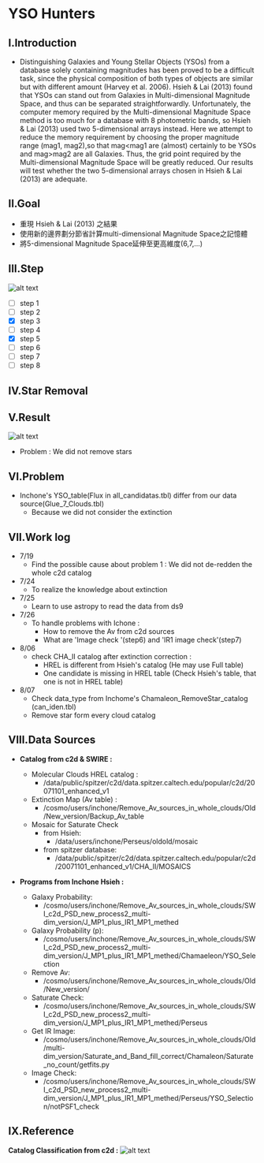 # **YSO Hunters**
## **I.Introduction**
- Distinguishing Galaxies and Young Stellar Objects (YSOs) from a database solely containing magnitudes has been
proved to be a difficult task, since the physical composition of both types of objects are similar but with different
amount (Harvey et al. 2006). Hsieh & Lai (2013) found that YSOs can stand out from Galaxies in Multi-dimensional
Magnitude Space, and thus can be separated straightforwardly. Unfortunately, the computer memory required by
the Multi-dimensional Magnitude Space method is too much for a database with 8 photometric bands, so Hsieh & Lai
(2013) used two 5-dimensional arrays instead. Here we attempt to reduce the memory requirement by choosing the
proper magnitude range (mag1, mag2),so that mag<mag1 are (almost) certainly to be YSOs and mag>mag2 are all
Galaxies. Thus, the grid point required by the Multi-dimensional Magnitude Space will be greatly reduced. Our results
will test whether the two 5-dimensional arrays chosen in Hsieh & Lai (2013) are adequate.

## **II.Goal**
- 重現 Hsieh & Lai (2013) 之結果
- 使用新的邊界劃分節省計算multi-dimensional Magnitude Space之記憶體
- 將5-dimensional Magnitude Space延伸至更高維度(6,7,...)

## **III.Step**
![alt text](https://github.com/ShihPingLai/YSO_Hunters/blob/master/Steps.png)
- [ ] step 1
- [ ] step 2
- [X] step 3
- [ ] step 4
- [X] step 5
- [ ] step 6
- [ ] step 7
- [ ] step 8
## **IV.Star Removal**
## **V.Result**
![alt text](https://github.com/ShihPingLai/YSO_Hunters/blob/master/inchone_vs_YSOHunters_7.19.png)
- Problem : We did not remove stars
## **VI.Problem**
- Inchone's YSO_table(Flux in all_candidatas.tbl) differ from our data source(Glue_7_Clouds.tbl)
  - Because we did not consider the extinction
## **VII.Work log**
- 7/19
  - Find the possible cause about problem 1 : We did not de-redden the whole c2d catalog
- 7/24
  - To realize the knowledge about extinction
- 7/25
  - Learn to use astropy to read the data from ds9
- 7/26
  - To handle problems with Ichone :
    - How to remove the Av from c2d sources
    - What are 'Image check '(step6) and 'IR1 image check'(step7)
- 8/06
  - check CHA_II catalog after extinction correction :
    - HREL is different from Hsieh's catalog (He may use Full table)
    - One candidate is missing in HREL table (Check Hsieh's table, that one is not in HREL table) 
- 8/07
  - Check data_type from Inchome's Chamaleon_RemoveStar_catalog (can_iden.tbl)
  - Remove star form every cloud catalog
## **VIII.Data Sources**
- **Catalog from c2d & SWIRE :**
  - Molecular Clouds HREL catalog :
    - /data/public/spitzer/c2d/data.spitzer.caltech.edu/popular/c2d/20071101_enhanced_v1
  - Extinction Map (Av table) :
    - /cosmo/users/inchone/Remove_Av_sources_in_whole_clouds/Old/New_version/Backup_Av_table
  - Mosaic for Saturate Check
    - from Hsieh:
      - /data/users/inchone/Perseus/oldold/mosaic
    - from spitzer database:
      - /data/public/spitzer/c2d/data.spitzer.caltech.edu/popular/c2d/20071101_enhanced_v1/CHA_II/MOSAICS

- **Programs from Inchone Hsieh :**
  - Galaxy Probability:
    - /cosmo/users/inchone/Remove_Av_sources_in_whole_clouds/SWI_c2d_PSD_new_process2_multi-dim_version/J_MP1_plus_IR1_MP1_methed
  - Galaxy Probability (p):
    - /cosmo/users/inchone/Remove_Av_sources_in_whole_clouds/SWI_c2d_PSD_new_process2_multi-dim_version/J_MP1_plus_IR1_MP1_methed/Chamaeleon/YSO_Selection
  - Remove Av:
    - /cosmo/users/inchone/Remove_Av_sources_in_whole_clouds/Old/New_version/
  - Saturate Check:
    - /cosmo/users/inchone/Remove_Av_sources_in_whole_clouds/SWI_c2d_PSD_new_process2_multi-dim_version/J_MP1_plus_IR1_MP1_methed/Perseus
  - Get IR Image:  
    - /cosmo/users/inchone/Remove_Av_sources_in_whole_clouds/Old/multi-dim_version/Saturate_and_Band_fill_correct/Chamaleon/Saturate_no_count/getfits.py
  - Image Check:
    - /cosmo/users/inchone/Remove_Av_sources_in_whole_clouds/SWI_c2d_PSD_new_process2_multi-dim_version/J_MP1_plus_IR1_MP1_methed/Perseus/YSO_Selection/notPSF1_check
## **IX.Reference**
**Catalog Classification from c2d :**
![alt text](https://github.com/ShihPingLai/YSO_Hunters/blob/master/c2d_obtype.png)
